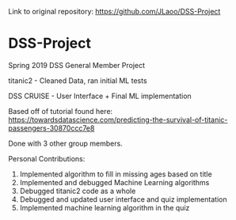 Link to original repository: https://github.com/JLaoo/DSS-Project

# DSS-Project
Spring 2019 DSS General Member Project

titanic2 - Cleaned Data, ran initial ML tests

DSS CRUISE - User Interface + Final ML implementation

Based off of tutorial found here: https://towardsdatascience.com/predicting-the-survival-of-titanic-passengers-30870ccc7e8

Done with 3 other group members.

Personal Contributions:
1) Implemented algorithm to fill in missing ages based on title
2) Implemented and debugged Machine Learning algorithms
3) Debugged titanic2 code as a whole
4) Debugged and updated user interface and quiz implementation
5) Implemented machine learning algorithm in the quiz
